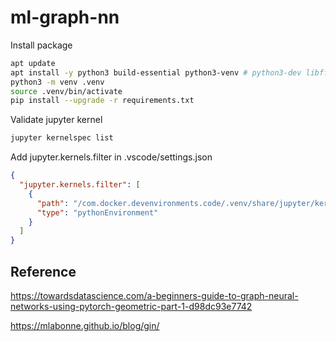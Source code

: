# ml-graph-nn

Install package

```bash
apt update
apt install -y python3 build-essential python3-venv # python3-dev libffi-dev libssl-dev 
python3 -m venv .venv
source .venv/bin/activate
pip install --upgrade -r requirements.txt
```

Validate jupyter kernel

```bash
jupyter kernelspec list
```

Add jupyter.kernels.filter in .vscode/settings.json

```json
{
  "jupyter.kernels.filter": [
    {
      "path": "/com.docker.devenvironments.code/.venv/share/jupyter/kernels/python3",
      "type": "pythonEnvironment"
    }
  ]
}
```

## Reference

<https://towardsdatascience.com/a-beginners-guide-to-graph-neural-networks-using-pytorch-geometric-part-1-d98dc93e7742>

<https://mlabonne.github.io/blog/gin/>
